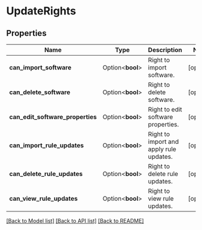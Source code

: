 # UpdateRights

## Properties

Name | Type | Description | Notes
------------ | ------------- | ------------- | -------------
**can_import_software** | Option<**bool**> | Right to import software. | [optional]
**can_delete_software** | Option<**bool**> | Right to delete software. | [optional]
**can_edit_software_properties** | Option<**bool**> | Right to edit software properties. | [optional]
**can_import_rule_updates** | Option<**bool**> | Right to import and apply rule updates. | [optional]
**can_delete_rule_updates** | Option<**bool**> | Right to delete rule updates. | [optional]
**can_view_rule_updates** | Option<**bool**> | Right to view rule updates. | [optional]

[[Back to Model list]](../README.md#documentation-for-models) [[Back to API list]](../README.md#documentation-for-api-endpoints) [[Back to README]](../README.md)


